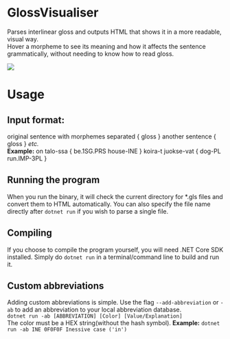 # GlossVisualiser
Parses interlinear gloss and outputs HTML that shows it in a more readable, visual way.  
Hover a morpheme to see its meaning and how it affects the sentence grammatically, without needing to know how to read gloss.

![](https://i.imgur.com/JeeBPur.png)

# Usage
## Input format:
original sentence with morphemes separated { gloss } another sentence { gloss } *etc.*  
**Example:**
on talo-ssa { be.1SG.PRS house-INE } koira-t juokse-vat { dog-PL run.IMP-3PL }

## Running the program
When you run the binary, it will check the current directory for \*.gls files and convert them to HTML automatically. You can also specify the file name directly after `dotnet run` if you wish to parse a single file.

## Compiling
If you choose to compile the program yourself, you will need .NET Core SDK installed. 
Simply do `dotnet run` in a terminal/command line to build and run it. 

## Custom abbreviations 
Adding custom abbreviations is simple. Use the flag `--add-abbreviation` or `-ab` to add an abbreviation to your local abbreviation database.  
`dotnet run -ab [ABBREVIATION] [Color] [Value/Explanation]`  
The color must be a HEX string(without the hash symbol).
**Example:** `dotnet run -ab INE 0F0F0F Inessive case ('in')`
